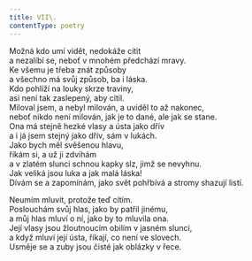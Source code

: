 ```yaml
---
title: VII\.
contentType: poetry
---
```


<section>

Možná kdo umí vidět, nedokáže cítit  
a nezalíbí se, neboť v mnohém předchází mravy.  
Ke všemu je třeba znát způsoby  
a všechno má svůj způsob, ba i láska.  
Kdo pohlíží na louky skrze traviny,  
asi není tak zaslepený, aby cítil.  
Miloval jsem, a nebyl milován, a uviděl to až nakonec,  
neboť nikdo není milován, jak je to dané, ale jak se stane.  
Ona má stejně hezké vlasy a ústa jako dřív  
a i já jsem stejný jako dřív, sám v lukách.  
Jako bych měl svěšenou hlavu,  
říkám si, a už ji zdvihám  
a v zlatém slunci schnou kapky slz, jimž se nevyhnu.  
Jak veliká jsou luka a jak malá láska!  
Dívám se a zapomínám, jako svět pohřbívá a stromy shazují listí.

</section>

<section>

Neumím mluvit, protože teď cítím.  
Poslouchám svůj hlas, jako by patřil jinému,  
a můj hlas mluví o ní, jako by to mluvila ona.  
Její vlasy jsou žloutnoucím obilím v jasném slunci,  
a když mluví její ústa, říkají, co není ve slovech.  
Usměje se a zuby jsou čisté jak oblázky v řece.

</section>

